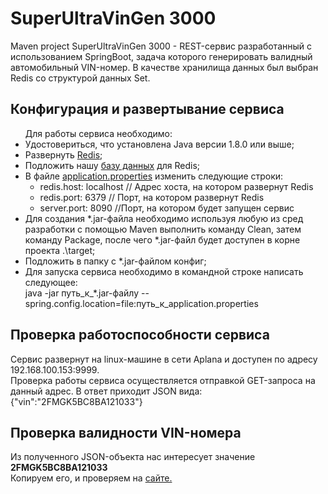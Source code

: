 <h1>SuperUltraVinGen 3000</h1>
Maven project SuperUltraVinGen 3000 - REST-сервис разработанный с использованием SpringBoot, задача которого генерировать валидный автомобильный VIN-номер. В качестве хранилища данных был выбран Redis со структурой данных Set.
<h2>Конфигурация и развертывание сервиса</h2>
<ul>
  Для работы сервиса необходимо:
  <li>Удостовериться, что установлена Java версии 1.8.0 или выше;</li>
  <li>Развернуть <a href="https://github.com/microsoftarchive/redis" title="Redis GitHub">Redis</a>;</li>
  <li>Подложить нашу <a href="https://github.com/inspectorcat/aplanaHahaton/releases" title="Тут лежит Джарка, конфиг и базёнка :)">базу данных</a> для Redis;</li>
  <li>В файле <a href="https://github.com/inspectorcat/aplanaHahaton/releases" title="Тут лежит Джарка, конфиг и базёнка :)">application.properties</a> изменить следующие строки:
    <ul>
      <li>redis.host: localhost // Адрес хоста, на котором развернут Redis</li>
      <li>redis.port: 6379 // Порт, на котором развернут Redis</li>
      <li>server.port: 8090 //Порт, на котором будет запущен сервис</li>
    </ul>
  </li>
  <li>Для создания *.jar-файла необходимо используя любую из сред разработки с помощью Maven выполнить команду Clean, затем команду Package, после чего *.jar-файл будет доступен в корне проекта .\target;</li>
  <li>Подложить в папку с *.jar-файлом конфиг;</li>
  <li>Для запуска сервиса необходимо в командной строке написать следующее:<br />
  java -jar путь_к_*.jar-файлу --spring.config.location=file:путь_к_application.properties</li>
</ul>
<h2>Проверка работоспособности сервиса</h2>
<p>Сервис развернут на linux-машине в сети Aplana и доступен по адресу 192.168.100.153:9999.
<br />Проверка работы сервиса осуществляется отправкой GET-запроса на данный адрес. В ответ приходит JSON вида:<br />{"vin":"2FMGK5BC8BA121033"}<br /></p>
<h2>Проверка валидности VIN-номера</h2>
<p>Из полученного JSON-объекта нас интересует значение <b>2FMGK5BC8BA121033</b><br />
Копируем его, и проверяем на <a href="https://www.autodna.ru/" title="Проверка VIN-номера">сайте.</a></p>
